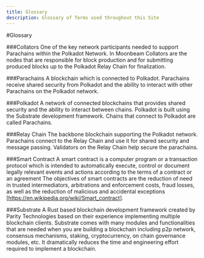 ```yaml
---
title: Glossary
description: Glossary of Terms used throughout this Site
---
```


#Glossary

###Collators
One of the key network participants needed to support Parachains within the Polkadot Network.  In Moonbeam Collators are the nodes that are responsible for block production and for submitting produced blocks up to the Polkadot Relay Chain for finalization.

###Parachains
A blockchain which is connected to Polkadot.  Parachains receive shared security from Polkadot and the ability to interact with other Parachains on the Polkadot network.

###Polkadot
A network of connected blockchains that provides shared security and the ability to interact between chains.  Polkadot is built using the Substrate development framework.  Chains that connect to Polkadot are called Parachains.

###Relay Chain
The backbone blockchain supporting the Polkadot network.  Parachains connect to the Relay Chain and use it for shared security and message passing.  Validators on the Relay Chain help secure the parachains.

###Smart Contract
A smart contract is a computer program or a transaction protocol which is intended to automatically execute, control or document legally relevant events and actions according to the terms of a contract or an agreement The objectives of smart contracts are the reduction of need in trusted intermediators, arbitrations and enforcement costs, fraud losses, as well as the reduction of malicious and accidental exceptions [https://en.wikipedia.org/wiki/Smart_contract].

###Substrate
A Rust based blockchain development framework created by Parity Technologies based on their experience implementing multiple blockchain clients.  Substrate comes with many modules and functionalities that are needed when you are building a blockchain including p2p network, consensus mechanisms, staking, cryptocurrency, on chain governance modules, etc.  It dramatically reduces the time and engineering effort required to implement a blockchain. 

